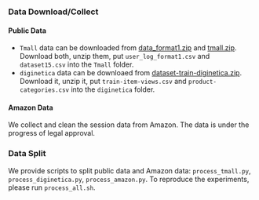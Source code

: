 ### Data Download/Collect

#### Public Data

* ```Tmall``` data can be downloaded from [data_format1.zip](https://tianchi.aliyun.com/dataset/42) and [tmall.zip](https://www.dropbox.com/sh/dbzmtq4zhzbj5o9/AAAMMlmNKL-wAAYK8QWyL9MEa/Datasets?dl=0&subfolder_nav_tracking=1). Download both, unzip them, put ```user_log_format1.csv``` and ```dataset15.csv``` into the ```Tmall``` folder.
* ```diginetica``` data can be downloaed from [dataset-train-diginetica.zip](https://drive.google.com/drive/folders/0B7XZSACQf0KdXzZFS21DblRxQ3c?resourcekey=0-3k4O5YlwnZf0cNeTZ5Y_Uw). Download it, unzip it, put ```train-item-views.csv``` and ```product-categories.csv``` into the ```diginetica``` folder.

#### Amazon Data

We collect and clean the session data from Amazon. The data is under the progress of legal approval.

### Data Split

We provide scripts to split public data and Amazon data: `process_tmall.py`, `process_diginetica.py`, `process_amazon.py`. To reproduce the experiments, please run `process_all.sh`.
